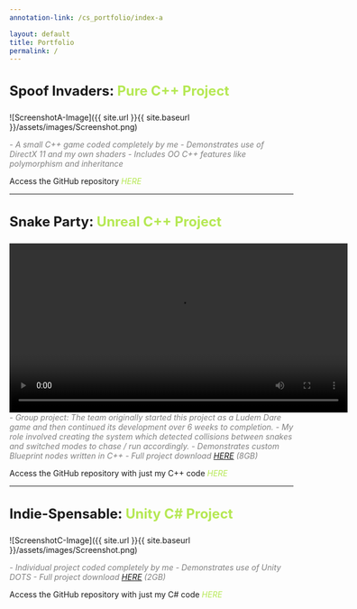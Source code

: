 ```yaml
---
annotation-link: /cs_portfolio/index-a

layout: default
title: Portfolio
permalink: /
---
```


<style>
  .project-title
  {
    font-size: 24px;
	font-weight: bold;
	padding-top: 10px;
  }
  
  .project-type
  {
	color: rgb(181, 232, 83);
  }
  
  .project-desc
  {
	text-align: left;  
	font-style: italic;
	color: grey;
  }
  
  .project-link, .project-link:visited
  {
	font-style: italic;
	color: rgb(181, 232, 83);
  text-decoration: none;
  }
  .project-link:hover
  {
    text-decoration: underline;
  }  
</style>


<p class="project-title">Spoof Invaders: <span class="project-type">Pure C++ Project</span></p>

![ScreenshotA-Image]({{ site.url }}{{ site.baseurl }}/assets/images/Screenshot.png)

<div class="project-desc" markdown="1">
- A small C++ game coded completely by me
- Demonstrates use of DirectX 11 and my own shaders
- Includes OO C++ features like polymorphism and inheritance
</div>
 
Access the GitHub repository <a href="https://www.example.com" class="project-link">HERE</a>

----------------------

<p class="project-title">Snake Party: <span class="project-type">Unreal C++ Project</span></p>

<video width="600" controls loop autoplay>
  <source src="{{ site.url }}{{ site.baseurl }}/assets/Snake%20Party.mp4" type="video/mp4">
  Your browser does not support the video tag.
</video>

<div class="project-desc" markdown="1">
- Group project: The team originally started this project as a Ludem Dare game and then continued its development over 6 weeks to completion. 
- My role involved creating the system which detected collisions between snakes and switched modes to chase / run accordingly.
- Demonstrates custom Blueprint nodes written in C++
- Full project download <a href="https://www.example.com">HERE</a> (8GB)
</div>
 
Access the GitHub repository with just my C++ code <a href="https://www.example.com" class="project-link">HERE</a>

----------------------

<p class="project-title">Indie-Spensable: <span class="project-type">Unity C# Project</span></p>

![ScreenshotC-Image]({{ site.url }}{{ site.baseurl }}/assets/images/Screenshot.png)

<div class="project-desc" markdown="1">
- Individual project coded completely by me
- Demonstrates use of Unity DOTS
- Full project download <a href="https://www.example.com">HERE</a> (2GB)
</div>
 
Access the GitHub repository with just my C# code <a href="https://www.example.com" class="project-link">HERE</a>
